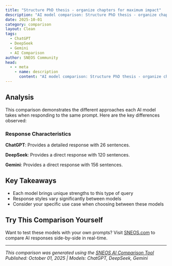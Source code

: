 ```yaml
---
title: "Structure PhD thesis - organize chapters for maximum impact"
description: "AI model comparison: Structure PhD thesis - organize chapters for maximum impact..."
date: 2025-10-01
category: comparison
layout: Clean
tags:
  - ChatGPT
  - DeepSeek
  - Gemini
  - AI Comparison
author: SNEOS Community
head:
  - - meta
    - name: description
      content: "AI model comparison: Structure PhD thesis - organize chapters for maximum impact..."
---
```


<ChatComparison
  title="Structure PhD thesis - organize chapters for maximum impact"
  prompt="Structure PhD thesis - organize chapters for maximum impact"
  :responses='{"ChatGPT": "Certainly! Organizing a PhD thesis effectively is crucial for clear communication of your research and for maintaining reader engagement. Here\u2019s a commonly used structure optimized for maximum impact, along with tips on what each chapter should achieve:\n\n---\n\n### PhD Thesis Structure for Maximum Impact\n\n**1. Introduction** \n- **Purpose:** Introduce the research topic, establish context and significance, state research questions/hypotheses, and outline the thesis structure. \n- **Key elements:** \n - Background and motivation \n - Research problem and objectives \n - Scope and limitations \n - Contribution and originality \n - Overview of thesis structure \n\n---\n\n**2. Literature Review** \n- **Purpose:** Demonstrate deep understanding of the field, identify gaps your research will address, situate your work within existing knowledge. \n- **Key elements:** \n - Thematic or chronological review of key studies \n - Critical analysis of relevant theories, methods, findings \n - Identification of gaps, controversies, and unresolved issues \n - Justification of your research approach based on the review \n\n---\n\n**3. Theoretical Framework / Conceptual Framework** (optional, depending on discipline) \n- **Purpose:** Present the models, theories, or constructs guiding your research. \n- **Key elements:** \n - Definition of key concepts \n - Relationships between constructs \n - Hypotheses or propositions derived from theory \n\n---\n\n**4. Methodology** \n- **Purpose:** Detail how the research was conducted to allow reproducibility and validate rigor. \n- **Key elements:** \n - Research design and approach (qualitative, quantitative, mixed methods) \n - Data collection methods and instruments \n - Sampling strategies and participant details \n - Data analysis procedures \n - Ethical considerations \n\n---\n\n**5. Results** \n- **Purpose:** Present findings clearly and systematically without interpretation. \n- **Key elements:** \n - Organized presentation matching research questions or hypotheses \n - Use of tables, figures, and charts for clarity \n - Objective reporting of data \n\n---\n\n**6. Discussion** \n- **Purpose:** Interpret results, relate findings back to research questions and literature, discuss implications. \n- **Key elements:** \n - Explanation of key findings and their significance \n - Comparison with prior studies \n - Theoretical and practical implications \n - Limitations of the study \n - Suggestions for future research \n\n---\n\n**7. Conclusion** \n- **Purpose:** Summarize the research contributions, reflect on the research journey, and emphasize the value of your work. \n- **Key elements:** \n - Concise summary of main findings \n - Reiteration of contributions to knowledge \n - Final reflections and concluding thoughts \n\n---\n\n**8. References** \n- Comprehensive and consistently formatted list of all sources cited.\n\n---\n\n**9. Appendices** (if applicable) \n- Supplementary material such as raw data, questionnaires, additional figures, or detailed procedures.\n\n---\n\n### Additional Tips for Maximum Impact\n\n- **Logical flow:** Ensure chapters transition smoothly, each building on the previous. \n- **Clear linkage:** Tie back findings to research questions and literature continuously to keep focus sharp. \n- **Highlight novelty:** Regularly emphasize original contributions and their significance. \n- **Consistent style:** Use consistent terminology and writing style throughout the thesis. \n- **Engaging writing:** While formal, aim for clarity and readability to keep examiners engaged. \n\n---\n\nIf you provide your discipline or specific research area, I can tailor this structure further!", "DeepSeek": "Of course. Structuring a PhD thesis for maximum impact is about telling a compelling story of your research journey. It\u0027s not just a data dump; it\u0027s a persuasive argument that establishes the significance of your work and your mastery of the field.\n\nHere is a guide to organizing your chapters for maximum impact, moving from a standard structure to a powerful, narrative-driven one.\n\n### The Core Principle: The Narrative Arc\n\nThink of your thesis as a story. It should have:\n* **A Hook (Introduction):** Why should anyone care?\n* **A Challenge (Literature Review):** What is the known unknown? What gap exists?\n* **A Plan (Methodology):** How will you solve this challenge?\n* **The Journey (Results):** What did you discover along the way?\n* **The Resolution (Discussion):** What does it all mean? How have you changed the landscape?\n* **The Moral (Conclusion):** What is the ultimate takeaway and future direction?\n\n---\n\n### The Standard Chapter Structure (The Foundation)\n\nThis is the classic \u0022IMRaD\u0022 model expanded for a thesis. It\u0027s safe, logical, and universally understood.\n\n1. **Introduction**\n2. **Literature Review**\n3. **Methodology**\n4. **Results**\n5. **Discussion**\n6. **Conclusion**\n\n**Impact Analysis:** This structure is clear but can feel disjointed. The \u0022Results\u0022 chapter is often a dry presentation of data, leaving the reader waiting for the \u0022so what?\u0022 until the Discussion. This is where we can optimize.\n\n---\n\n### The High-Impact, Integrated Structure (The Recommendation)\n\nThis model weaves the story together more seamlessly, creating a more engaging and persuasive read. The key difference is the fusion of **Results and Discussion**.\n\n#### **Chapter 1: Introduction \u2013 The \u0022Why\u0022**\n* **Goal:** Hook the reader and establish the stakes.\n* **Content:**\n * The broad research area and its importance.\n * The specific problem or knowledge gap.\n * Your central Research Question(s) and/or Hypotheses.\n * A brief statement of your thesis (your main argument).\n * A \u0022Roadmap\u0022 of the thesis structure.\n* **Impact Tip:** Write this chapter last. Once you know your entire story, you can write a powerful introduction that perfectly sets the stage.\n\n#### **Chapter 2: Literature Review \u2013 The \u0022What is Known\u0022**\n* **Goal:** Position your work and demonstrate your scholarly contribution.\n* **Content:**\n * Don\u0027t just summarize papers. Synthesize and critique them.\n * Thematically organize the literature to show the evolution of thought.\n * Clearly identify the **gap** your research fills. End the chapter by stating: \u0022Therefore, to address this gap, this thesis will...\u0022\n* **Impact Tip:** Frame it as a detective story reviewing the clues. The \u0022missing clue\u0022 is your research gap.\n\n#### **Chapter 3: Methodology \u2013 The \u0022How\u0022**\n* **Goal:** Establish credibility and allow for reproducibility.\n* **Content:**\n * Justify your chosen methods. Why *this* approach over others?\n * Detail your procedures, materials, and analysis techniques.\n * Address ethical considerations and limitations of your methods upfront.\n* **Impact Tip:** A robust methodology chapter is your shield against criticism. It shows you are a rigorous scientist/scholar.\n\n#### **Chapters 4, 5, 6 (etc.): Thematic Results \u0026 Discussion \u2013 The \u0022What and So What\u0022**\n*This is the heart of the high-impact structure.* Instead of one massive \u0022Results\u0022 chapter and one massive \u0022Discussion\u0022 chapter, you break your findings into 2-4 thematic chapters.\n\n* **Goal:** Present your findings while immediately interpreting their meaning.\n* **Structure of Each Thematic Chapter:**\n * **Brief Intro:** \u0022This chapter addresses Research Question X...\u0022\n * **Relevant Results:** Present the data (figures, tables, quotes).\n * **Immediate Discussion:** \u0022Figure 1 shows Y, which suggests Z. This aligns with [Author A]\u0027s work on... but contrasts with [Author B] because...\u0022\n * **Chapter Conclusion:** Summarize the key takeaway of this specific theme.\n* **Impact Tip:** This is infinitely more engaging. The reader doesn\u0027t have to hold all the raw data in their head; you guide them through the significance of each finding as you go. It feels like a discovery journey, not a data dump.\n\n#### **Final Chapter: Synthesis and Conclusion \u2013 The \u0022Therefore...\u0022**\n* **Goal:** Tie all the thematic threads together and leave a lasting impression.\n* **Content:**\n * **Synthesis:** Revisit your main research question and summarize how the evidence from *all* your thematic chapters answers it. \u0022As Chapter 4 demonstrated... and Chapter 5 revealed... it is clear that...\u0022\n * **Contribution to Knowledge:** Explicitly state your original contribution. This is your elevator pitch.\n * **Limitations:** Acknowledge the study\u0027s limitations thoughtfully (shows maturity).\n * **Future Directions:** Propose concrete, exciting next steps. This shows your work is the beginning of a new conversation, not the end.\n* **Impact Tip:** End with a strong, memorable concluding paragraph that echoes the significance you established in the Introduction. Bring the story full circle.\n\n---\n\n### Choosing the Right Model for Your Field\n\n* **Sciences (e.g., Biology, Chemistry, Physics):** The **Integrated (Thematic) Structure** is highly effective. Experimental work often has distinct parts (e.g., synthesis, characterization, testing) that fit perfectly into thematic chapters.\n* **Social Sciences \u0026 Humanities:** Both models are common. The Integrated Structure works well for argument-driven theses. A more traditional structure might be preferred for a thesis that is a collection of published papers.\n* **\u0022Thesis by Publication\u0022:** If your thesis includes published papers, you will typically have:\n * Introduction\n * Literature Review (can be integrated into Intro)\n * Paper 1 (as a chapter)\n * Paper 2 (as a chapter)\n * Paper 3 (as a chapter)\n * **A Unifying Synthesis/Discussion Chapter** (This is **critical** for impact! Don\u0027t just staple papers together. This chapter must weave them into a coherent whole).\n * Conclusion\n\n### Final Pro-Tips for Maximum Impact\n\n1. **The Golden Thread:** Ensure your **Research Question** is the \u0022golden thread\u0022 visible in every chapter. Each chapter should explicitly state how it helps to answer this central question.\n2. **Signposting:** Use clear transitions and introductory sentences. \u0022Having established X in the previous chapter, we now turn to Y.\u0022\n3. **Write the Abstract Last:** Your abstract is a micro-thesis. Write it after everything else is polished to ensure it perfectly captures your story.\n4. **Know Your Audience:** Your examiners are experts, but not necessarily in your *exact* niche. Explain concepts clearly without being patronizing.\n5. **Title Matters:** Choose a title that is both descriptive and engaging.\n\nBy adopting a narrative-driven, integrated structure, you transform your thesis from a report into a landmark contribution to your field. It demonstrates not just what you did, but why it matters.", "Gemini": "Okay, let\u0027s break down how to structure a PhD thesis for maximum impact. This guide will cover the key elements, the rationale behind the order, and provide options for different types of research.\n\n**I. Core Principles for Thesis Structure:**\n\n* **Storytelling:** Think of your thesis as a story. It needs a clear narrative arc, a beginning that hooks the reader, a middle that builds evidence and arguments, and an ending that leaves a lasting impression.\n* **Logical Flow:** Each chapter should build upon the previous one, creating a coherent and persuasive argument. Avoid leaps in logic or abrupt changes in topic.\n* **Impact Focused:** Structure to highlight your unique contribution to the field. Don\u0027t bury the lede. Show why your research matters.\n* **Clarity and Conciseness:** Use clear and concise language. Avoid jargon when possible, and always define terms that are specific to your field. Make it easy for the reader to understand your work.\n* **Originality and Significance:** Show off the novelty of your research and demonstrate the importance of the questions you\u0027re asking.\n* **Adherence to Guidelines:** *Always* follow the specific guidelines provided by your university or department. These guidelines are paramount.\n\n**II. Standard Thesis Structure (with considerations for impact):**\n\nHere\u0027s a typical structure, along with explanations and suggestions to maximize impact:\n\n1. **Title Page:**\n * **Impact:** A clear, concise, and informative title is crucial. It should accurately reflect the research and be appealing to your target audience. Use keywords that people will search for.\n\n2. **Abstract:**\n * **Impact:** This is the *most* important part for attracting readers. It\u0027s often the *only* part people read initially. Write it *last*, after you\u0027ve completed the entire thesis. It should:\n * State the research question(s) clearly.\n * Briefly outline the methodology.\n * Summarize the key findings.\n * Highlight the *significance* and *novelty* of the research. What is the practical and/or theoretical contribution?\n * Word limits are usually strict, so be precise.\n\n3. **Table of Contents:**\n * **Impact:** A detailed table of contents helps readers navigate your thesis and quickly understand its structure. Use clear and descriptive headings.\n\n4. **Acknowledgements (Optional):**\n * **Impact:** Show gratitude to those who supported your research. Keep it concise and professional.\n\n5. **List of Figures/Tables (If applicable):**\n * **Impact:** Helps readers easily find visual elements.\n\n6. **Introduction:**\n * **Impact:** This is your opportunity to *hook* the reader and set the stage for your research.\n * **Start with a compelling hook:** A relevant statistic, a surprising fact, a provocative question, or a brief anecdote that illustrates the problem you\u0027re addressing.\n * **Clearly state the research problem:** What gap in knowledge are you filling? Why is this problem important? What are the real-world implications?\n * **Review relevant background information:** Provide enough context for the reader to understand the problem, but avoid a comprehensive literature review here (that comes later).\n * **State your research question(s) or hypotheses clearly:** Be specific and measurable.\n * **Outline the aims and objectives of your research:** What did you set out to achieve?\n * **Briefly describe your methodology:** Give the reader a roadmap of how you approached the problem.\n * **State the significance and originality of your work:** This is crucial! Why should anyone care about your research? What\u0027s *new* about what you\u0027ve done?\n * **Outline the structure of the thesis:** Briefly describe what each chapter will cover.\n * **End with a strong thesis statement:** A concise statement of your main argument or finding.\n\n7. **Literature Review:**\n * **Impact:** Demonstrates your understanding of the existing research and positions your work within the field.\n * **Organize thematically:** Group studies based on common themes or arguments, rather than just listing them chronologically.\n * **Critically evaluate the literature:** Don\u0027t just summarize. Identify strengths and weaknesses in previous research, and explain how your work addresses these limitations.\n * **Identify gaps in the literature:** Clearly show where your research fits in and what new knowledge you are contributing.\n * **Develop a theoretical framework (if applicable):** Explain the theoretical lenses through which you are approaching your research.\n * **Focus on *relevance*:** Only include studies that are directly relevant to your research question.\n * **Synthesize information:** Show how different studies relate to each other and how they contribute to the overall understanding of the topic.\n * **End with a clear justification for your research:** Reinforce the importance of your study in light of the existing literature.\n\n8. **Methodology:**\n * **Impact:** Demonstrates the rigor and validity of your research. Be transparent and provide enough detail for others to replicate your study.\n * **Clearly describe your research design:** Is it quantitative, qualitative, mixed methods, experimental, case study, etc.?\n * **Explain your data collection methods:** Surveys, interviews, experiments, observations, etc.\n * **Describe your sample and sampling procedure:** Who were your participants? How were they selected?\n * **Outline your data analysis techniques:** Statistical analysis, thematic analysis, discourse analysis, etc.\n * **Address ethical considerations:** Explain how you obtained informed consent, protected the privacy of participants, and addressed any potential risks.\n * **Discuss the limitations of your methodology:** Acknowledge any potential biases or limitations in your approach.\n * **Justify your methodological choices:** Explain why you chose these methods over others, and how they are appropriate for addressing your research question.\n\n9. **Results/Findings:**\n * **Impact:** Present your findings in a clear, concise, and objective manner. Use visuals (tables, figures, graphs) to illustrate your results.\n * **Organize your findings logically:** Group them by research question, theme, or hypothesis.\n * **Present both positive and negative findings:** Be honest about what you found, even if it doesn\u0027t support your initial hypotheses.\n * **Use descriptive statistics to summarize your data:** Means, standard deviations, frequencies, etc.\n * **Present inferential statistics to test your hypotheses:** T-tests, ANOVA, regression analysis, etc.\n * **Use qualitative data to illustrate and support your findings:** Quotes from interviews, excerpts from documents, etc.\n * **Avoid interpreting your results in this chapter:** Save that for the discussion chapter. Focus on presenting the data objectively.\n\n10. **Discussion:**\n * **Impact:** This is where you interpret your findings, relate them to the existing literature, and discuss their implications. It\u0027s a crucial chapter for demonstrating the *value* of your research.\n * **Summarize your key findings:** Briefly recap the main results of your study.\n * **Interpret your findings:** Explain what your results mean in the context of your research question and the existing literature.\n * **Relate your findings to previous research:** Do your findings support or contradict previous studies? How do they extend or challenge existing theories?\n * **Discuss the implications of your findings:** What are the practical and theoretical implications of your research?\n * **Address the limitations of your study:** Be honest about the limitations of your research and how they might have affected your findings.\n * **Suggest directions for future research:** What questions remain unanswered? What further research is needed to build upon your findings?\n * **Emphasize the significance and novelty of your research:** Reinforce why your research is important and what new knowledge you have contributed.\n\n11. **Conclusion:**\n * **Impact:** This is your last chance to leave a lasting impression on the reader. It should be a concise summary of your research, highlighting the key findings, implications, and contributions.\n * **Restate your research question and thesis statement:** Remind the reader what you set out to achieve and what you found.\n * **Summarize your key findings and their implications:** Highlight the most important results of your study and their significance.\n * **Reiterate the originality and value of your research:** Emphasize what new knowledge you have contributed to the field.\n * **Offer some final thoughts or reflections:** What are the broader implications of your research? What are the future directions for the field?\n * **End with a strong, memorable statement:** Leave the reader with a clear understanding of the importance of your work.\n\n12. **References/Bibliography:**\n * **Impact:** Demonstrates your scholarly rigor and gives credit to the sources you have used. Follow the appropriate citation style for your field. Ensure *accuracy*.\n\n13. **Appendices (Optional):**\n * **Impact:** Include supplementary materials that are not essential to the main argument, but that may be helpful to the reader (e.g., questionnaires, interview transcripts, detailed statistical analyses).\n\n**III. Variations on the Structure (Depending on Research Type):**\n\n* **Quantitative Research:** The structure above is very suitable. Emphasis on clear hypotheses, rigorous methodology, and statistical analysis.\n* **Qualitative Research:**\n * The Literature Review might be more focused on theoretical frameworks.\n * The Methodology section will emphasize the rigor and trustworthiness of your qualitative methods (e.g., triangulation, member checking).\n * The Results/Findings chapter might be organized around themes or narratives.\n * The Discussion chapter will focus on interpreting the meaning of your findings and their implications for theory and practice.\n* **Mixed Methods Research:** Clearly explain how you integrated the quantitative and qualitative data. Present the findings from each method separately, and then discuss how they converge or diverge.\n* **Theoretical Thesis:**\n * The Literature Review will be even more central, as you are building upon existing theories.\n * The \u0022Methodology\u0022 might be replaced with a \u0022Theoretical Approach\u0022 section, outlining the philosophical and theoretical underpinnings of your argument.\n * The Results/Findings might be replaced with a \u0022Development of the Argument\u0022 section, where you present your theoretical framework and supporting evidence.\n* **Arts/Humanities:**\n * May have more flexibility in structure. The narrative arc and persuasive argument are still crucial.\n * More emphasis on critical analysis and interpretation.\n\n**IV. Tips for Maximizing Impact:**\n\n* **Write for your audience:** Consider who will be reading your thesis and tailor your language and style accordingly.\n* **Use clear and concise language:** Avoid jargon and technical terms when possible.\n* **Proofread carefully:** Errors in grammar and spelling can detract from your credibility.\n* **Get feedback from others:** Ask your advisor, committee members, and peers to read your thesis and provide feedback.\n* **Publish your work:** Consider publishing your thesis as a book or articles in peer-reviewed journals.\n* **Present your research at conferences:** Share your findings with a wider audience and get feedback from experts in your field.\n* **Promote your research online:** Use social media and other online platforms to share your work with a broader audience.\n* **Visually Appealing:** Even if not required, consider using design principles for clear diagrams and figures.\n* **Highlight your key contributions in every chapter:** Don\u0027t just save it for the conclusion. Remind the reader throughout the thesis what is unique and valuable about your work.\n* **Start Writing Early:** Don\u0027t wait until the last minute to start writing. Break the thesis into smaller, manageable chunks and work on them gradually.\n\n**V. Common Mistakes to Avoid:**\n\n* **Lack of a clear research question:** Make sure your research question is specific, focused, and answerable.\n* **Poorly organized literature review:** Organize your literature review thematically and critically evaluate the existing research.\n* **Weak methodology:** Use rigorous and appropriate methods for your research question.\n* **Unclear presentation of results:** Present your findings in a clear, concise, and objective manner.\n* **Lack of interpretation of results:** Interpret your findings in the context of the existing literature and discuss their implications.\n* **Weak conclusion:** Summarize your key findings, reiterate the significance of your research, and offer some final thoughts.\n* **Poor writing and editing:** Use clear and concise language and proofread carefully.\n* **Ignoring formatting guidelines:** Adhere meticulously to the guidelines provided by your university.\n\nBy following these guidelines and tailoring them to your specific research, you can structure your PhD thesis for maximum impact and make a significant contribution to your field. Good luck!\n"}' 
  published-date="10:25"
/>

## Analysis

This comparison demonstrates the different approaches each AI model takes when responding to the same prompt. Here are the key differences observed:

### Response Characteristics

**ChatGPT**: Provides a detailed response with 26 sentences. 

**DeepSeek**: Provides a direct response with 120 sentences. 

**Gemini**: Provides a direct response with 156 sentences. 

## Key Takeaways

- Each model brings unique strengths to this type of query
- Response styles vary significantly between models
- Consider your specific use case when choosing between these models

## Try This Comparison Yourself

Want to test these models with your own prompts? Visit [SNEOS.com](https://sneos.com) to compare AI responses side-by-side in real-time.

---

*This comparison was generated using the [SNEOS AI Comparison Tool](https://sneos.com)*
*Published: October 01, 2025 | Models: ChatGPT, DeepSeek, Gemini*
